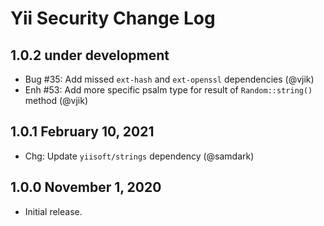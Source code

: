 # Yii Security Change Log

## 1.0.2 under development

- Bug #35: Add missed `ext-hash` and `ext-openssl` dependencies (@vjik)
- Enh #53: Add more specific psalm type for result of `Random::string()` method (@vjik)

## 1.0.1 February 10, 2021

- Chg: Update `yiisoft/strings` dependency (@samdark)

## 1.0.0 November 1, 2020

- Initial release.

